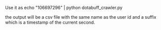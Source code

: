 Use it as
echo "106697296" | python dotabuff_crawler.py

the output will be a csv file with the same name as the user id and a suffix
which is a timestamp of the current second.
